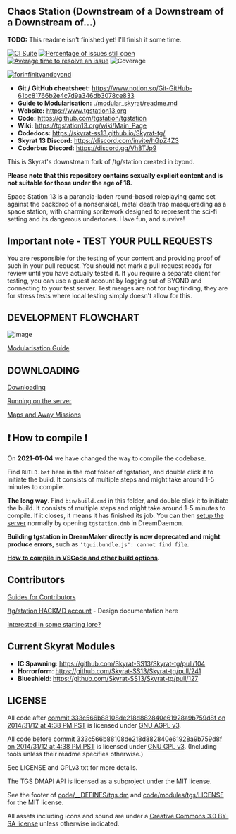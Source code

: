 ## Chaos Station (Downstream of a Downstream of a Downstream of...)
**TODO:** This readme isn't finished yet! I'll finish it some time.

[![CI Suite](https://github.com/DragonTrance/Chaos-Station/actions/workflows/ci_suite.yml/badge.svg)](https://github.com/DragonTrance/Chaos-Station/actions/workflows/ci_suite.yml)
[![Percentage of issues still open](http://isitmaintained.com/badge/open/DragonTrance/Chaos-Station.svg)](https://isitmaintained.com/project/DragonTrance/Chaos-Station "Percentage of issues still open")
[![Average time to resolve an issue](http://isitmaintained.com/badge/resolution/DragonTrance/Chaos-Station.svg)](https://isitmaintained.com/project/DragonTrance/Chaos-Station "Average time to resolve an issue")
![Coverage](https://img.shields.io/codecov/c/github/DragonTrance/Chaos-Station)

[![forinfinityandbyond](https://user-images.githubusercontent.com/5211576/29499758-4efff304-85e6-11e7-8267-62919c3688a9.gif)](https://www.reddit.com/r/SS13/comments/5oplxp/what_is_the_main_problem_with_byond_as_an_engine/dclbu1a)

* **Git / GitHub cheatsheet:** https://www.notion.so/Git-GitHub-61bc81766b2e4c7d9a346db3078ce833
* **Guide to Modularisation:** [./modular_skyrat/readme.md](./modular_skyrat/readme.md)
* **Website:** https://www.tgstation13.org
* **Code:** https://github.com/tgstation/tgstation
* **Wiki:** https://tgstation13.org/wiki/Main_Page
* **Codedocs:** https://skyrat-ss13.github.io/Skyrat-tg/
* **Skyrat 13 Discord:** https://discord.com/invite/hGpZ4Z3
* **Coderbus Discord:** https://discord.gg/Vh8TJp9

This is Skyrat's downstream fork of /tg/station created in byond.

**Please note that this repository contains sexually explicit content and is not suitable for those under the age of 18.**

Space Station 13 is a paranoia-laden round-based roleplaying game set against the backdrop of a nonsensical, metal death trap masquerading as a space station, with charming spritework designed to represent the sci-fi setting and its dangerous undertones. Have fun, and survive!

## Important note - TEST YOUR PULL REQUESTS

You are responsible for the testing of your content and providing proof of such in your pull request. You should not mark a pull request ready for review until you have actually tested it. If you require a separate client for testing, you can use a guest account by logging out of BYOND and connecting to your test server. Test merges are not for bug finding, they are for stress tests where local testing simply doesn't allow for this.

## DEVELOPMENT FLOWCHART
![image](https://i.imgur.com/aJnE4WT.png)

[Modularisation Guide](./modular_skyrat/readme.md)

## DOWNLOADING
[Downloading](.github/guides/DOWNLOADING.md)

[Running on the server](.github/guides/RUNNING_A_SERVER.md)

[Maps and Away Missions](.github/guides/MAPS_AND_AWAY_MISSIONS.md)

## :exclamation: How to compile :exclamation:

On **2021-01-04** we have changed the way to compile the codebase.

Find `BUILD.bat` here in the root folder of tgstation, and double click it to initiate the build. It consists of multiple steps and might take around 1-5 minutes to compile.

**The long way**. Find `bin/build.cmd` in this folder, and double click it to initiate the build. It consists of multiple steps and might take around 1-5 minutes to compile. If it closes, it means it has finished its job. You can then [setup the server](.github/guides/RUNNING_A_SERVER.md) normally by opening `tgstation.dmb` in DreamDaemon.

**Building tgstation in DreamMaker directly is now deprecated and might produce errors**, such as `'tgui.bundle.js': cannot find file`.

**[How to compile in VSCode and other build options](tools/build/README.md).**

## Contributors
[Guides for Contributors](.github/CONTRIBUTING.md)

[/tg/station HACKMD account](https://hackmd.io/@tgstation) - Design documentation here

[Interested in some starting lore?](https://github.com/tgstation/common_core)

## Current Skyrat Modules
* **IC Spawning**: https://github.com/Skyrat-SS13/Skyrat-tg/pull/104
* **Horrorform**: https://github.com/Skyrat-SS13/Skyrat-tg/pull/241
* **Blueshield**: https://github.com/Skyrat-SS13/Skyrat-tg/pull/127

## LICENSE

All code after [commit 333c566b88108de218d882840e61928a9b759d8f on 2014/31/12 at 4:38 PM PST](https://github.com/tgstation/tgstation/commit/333c566b88108de218d882840e61928a9b759d8f) is licensed under [GNU AGPL v3](https://www.gnu.org/licenses/agpl-3.0.html).

All code before [commit 333c566b88108de218d882840e61928a9b759d8f on 2014/31/12 at 4:38 PM PST](https://github.com/tgstation/tgstation/commit/333c566b88108de218d882840e61928a9b759d8f) is licensed under [GNU GPL v3](https://www.gnu.org/licenses/gpl-3.0.html).
(Including tools unless their readme specifies otherwise.)

See LICENSE and GPLv3.txt for more details.

The TGS DMAPI API is licensed as a subproject under the MIT license.

See the footer of [code/__DEFINES/tgs.dm](./code/__DEFINES/tgs.dm) and [code/modules/tgs/LICENSE](./code/modules/tgs/LICENSE) for the MIT license.

All assets including icons and sound are under a [Creative Commons 3.0 BY-SA license](https://creativecommons.org/licenses/by-sa/3.0/) unless otherwise indicated.
